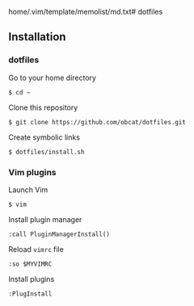 home/.vim/template/memolist/md.txt# dotfiles

## Installation

### dotfiles

Go to your home directory
```
$ cd ~
```
    
Clone this repository
```
$ git clone https://github.com/obcat/dotfiles.git
````

Create symbolic links
```
$ dotfiles/install.sh
```

### Vim plugins

Launch Vim
```
$ vim
```

Install plugin manager
```
:call PluginManagerInstall()
```

Reload `vimrc` file
```
:so $MYVIMRC
```

Install plugins
```
:PlugInstall
```
